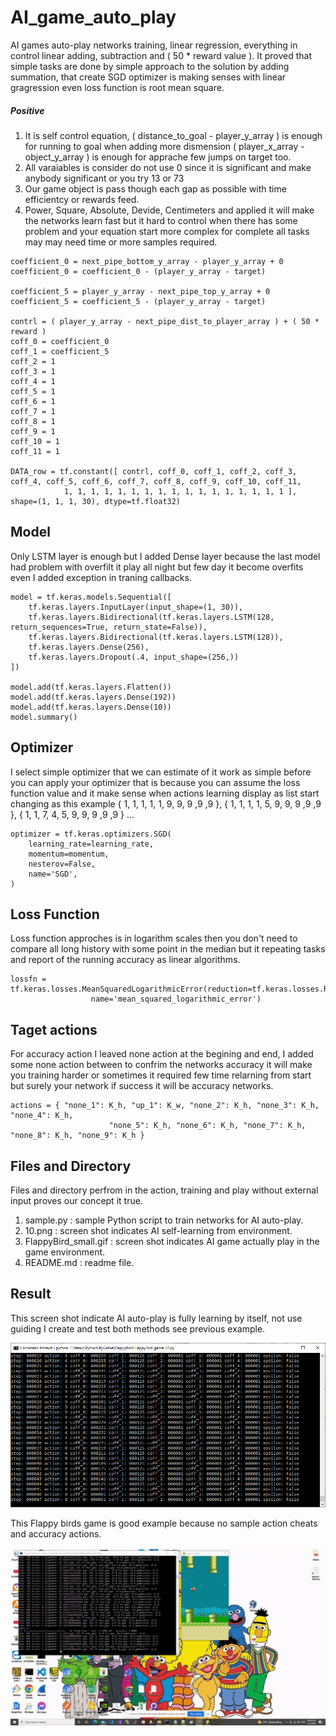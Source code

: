 # AI_game_auto_play
AI games auto-play networks training, linear regression, everything in control linear adding, subtraction and ( 50 * reward value ). It proved that simple tasks are done by simple approach to the solution by adding summation, that create SGD optimizer is making senses with linear gragression even loss function is root mean square.

##### Positive ######
1. It is self control equation, ( distance_to_goal - player_y_array ) is enough for running to goal when adding more dismension ( player_x_array - object_y_array ) is enough for apprache few jumps on target too.
2. All varaiables is consider do not use 0 since it is significant and make anybody significant or you try 13 or 73
3. Our game object is pass though each gap as possible with time efficientcy or rewards feed.
4. Power, Square, Absolute, Devide, Centimeters and applied it will make the networks learn fast but it hard to control when there has some problem and your equation start more complex for complete all tasks may may need time or more samples required.

```
coefficient_0 = next_pipe_bottom_y_array - player_y_array + 0
coefficient_0 = coefficient_0 - (player_y_array - target)

coefficient_5 = player_y_array - next_pipe_top_y_array + 0
coefficient_5 = coefficient_5 - (player_y_array - target)

contrl = ( player_y_array - next_pipe_dist_to_player_array ) + ( 50 * reward )
coff_0 = coefficient_0
coff_1 = coefficient_5
coff_2 = 1
coff_3 = 1
coff_4 = 1
coff_5 = 1
coff_6 = 1
coff_7 = 1
coff_8 = 1
coff_9 = 1
coff_10 = 1
coff_11 = 1

DATA_row = tf.constant([ contrl, coff_0, coff_1, coff_2, coff_3, coff_4, coff_5, coff_6, coff_7, coff_8, coff_9, coff_10, coff_11,
			1, 1, 1, 1, 1, 1, 1, 1, 1, 1, 1, 1, 1, 1, 1, 1, 1 ], shape=(1, 1, 1, 30), dtype=tf.float32)
```

## Model ##

Only LSTM layer is enough but I added Dense layer because the last model had problem with overfilt it play all night but few day it become overfits even I added exception in traning callbacks.
```
model = tf.keras.models.Sequential([
	tf.keras.layers.InputLayer(input_shape=(1, 30)),
	tf.keras.layers.Bidirectional(tf.keras.layers.LSTM(128, return_sequences=True, return_state=False)),
	tf.keras.layers.Bidirectional(tf.keras.layers.LSTM(128)),
	tf.keras.layers.Dense(256),
	tf.keras.layers.Dropout(.4, input_shape=(256,))
])
		
model.add(tf.keras.layers.Flatten())
model.add(tf.keras.layers.Dense(192))
model.add(tf.keras.layers.Dense(10))
model.summary()
```

## Optimizer ##

I select simple optimizer that we can estimate of it work as simple before you can apply your optimizer that is because you can assume the loss function value and it make sense when actions learning display as list start changing as this example { 1, 1, 1, 1, 1, 9, 9, 9 ,9 ,9 },  { 1, 1, 1, 1, 5, 9, 9, 9 ,9 ,9 },  { 1, 1, 7, 4, 5, 9, 9, 9 ,9 ,9 } ...
```
optimizer = tf.keras.optimizers.SGD(
    learning_rate=learning_rate,
    momentum=momentum,
    nesterov=False,
    name='SGD',
)
```

## Loss Function ##

Loss function approches is in logarithm scales then you don't need to compare all long history with some point in the median but it repeating tasks and report of the running accuracy as linear algorithms.
```
lossfn = tf.keras.losses.MeanSquaredLogarithmicError(reduction=tf.keras.losses.Reduction.AUTO, 
                  name='mean_squared_logarithmic_error')
```
## Taget actions ##

For accuracy action I leaved none action at the begining and end, I added some none action between to confrim the networks accuracy it will make you training harder or sometimes it required few time relarning from start but surely your network if success it will be accuracy networks.
```
actions = { "none_1": K_h, "up_1": K_w, "none_2": K_h, "none_3": K_h, "none_4": K_h, 
                      "none_5": K_h, "none_6": K_h, "none_7": K_h, "none_8": K_h, "none_9": K_h }
```

## Files and Directory ##

Files and directory perfrom in the action, training and play without external input proves our concept it true.
1. sample.py : sample Python script to train networks for AI auto-play. 
2. 10.png : screen shot indicates AI self-learning from environment.
3. FlappyBird_small.gif : screen shot indicates AI game actually play in the game environment.
4. README.md : readme file.

## Result ##

This screen shot indicate AI auto-play is fully learning by itself, not use guiding I create and test both methods see previous example.

![Alt text](https://github.com/jkaewprateep/AI_game_auto_play/blob/main/10.png?raw=true "Title")

This Flappy birds game is good example because no sample action cheats and accuracy actions.

![Alt text](https://github.com/jkaewprateep/AI_game_auto_play/blob/main/FlappyBird_small.gif?raw=true "Title")
